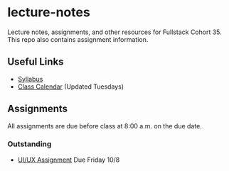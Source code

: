 # lecture-notes
Lecture notes, assignments, and other resources for Fullstack Cohort 35. This repo also contains assignment information.

## Useful Links
* [Syllabus](http://ddc-web-curriculum.cnm.edu/syllabus/)
* [Class Calendar](https://calendar.google.com/calendar?cid=Ym9vdGNhbXBjb2RlcnNAZ21haWwuY29t) (Updated Tuesdays)

## Assignments
All assignments are due before class at 8:00 a.m. on the due date.

### Outstanding
* [UI/UX Assignment](https://classroom.github.com/a/xOZW-hZ8) Due Friday 10/8

[comment]: <> (### Complete)

